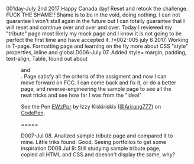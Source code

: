 001day-July 2nd 2017 Happy Canada day! Reset and retook the challenge.   FUCK THE SHAME!!  Shame is to be in the void, doing nothing.  I can not guarantee I won't stall again in the future but I can totally guarantee that I will reset and continue over and over and over.  Today I reviewed my "tribute" page most likely my mock page and I know it is not going to be perfect the first time and have accepted it.
/*002-005 july 6 2017.  Working in T-page.  Formatting page and learning on the fly more about CSS "style" properties, inline and global
D006-July 07.  Added style= margin, padding, text-align, Table, found out about <figure> and <figcaption>.  Page satisfy all the criteria of the assigment and now I can move forward on FCC.  I can come back and fix it, or do a better page, and reverse-engineering the sample page to see all the neat tricks and see how far I was from the "ideal" <p data-height="265" data-theme-id="0" data-slug-hash="EWzPpr" data-default-tab="html,result" data-user="Arirang777" data-embed-version="2" data-pen-title="EWzPpr" class="codepen">See the Pen <a href="https://codepen.io/Arirang777/pen/EWzPpr/">EWzPpr</a> by Izzy Kiskiriskis (<a href="https://codepen.io/Arirang777">@Arirang777</a>) on <a href="https://codepen.io">CodePen</a>.</p>
<script async src="https://production-assets.codepen.io/assets/embed/ei.js"></script>=====
D007-Jul 08.  Analized sample tribute page and compared it to mine.  Little triks found. Good.   Seeing portfolios to get some inspiration
D008.Jul 9:  Still studying sample tribute page, copied all HTML and CSS and doesnn't display the same, why?
